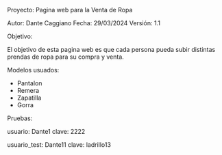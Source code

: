 Proyecto: Pagina web para la Venta de Ropa

Autor: Dante Caggiano
Fecha: 29/03/2024
Versión: 1.1

Objetivo:

El objetivo de esta pagina web es que cada persona pueda subir distintas prendas de ropa para su compra y venta.

Modelos usuados:

- Pantalon
- Remera
- Zapatilla
- Gorra

Pruebas:

usuario: Dante1
clave: 2222

usuario_test: Dante11
clave: ladrillo13

